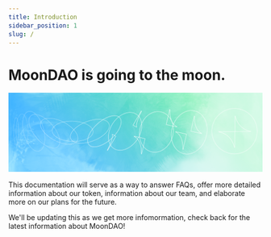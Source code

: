 ```yaml
---
title: Introduction
sidebar_position: 1
slug: /
---
```


# MoonDAO is going to the moon.

![](/img/hero.png)

This documentation will serve as a way to answer FAQs, offer more detailed information about our token, information about our team, and elaborate more on our plans for the future.

We'll be updating this as we get more infomormation, check back for the latest information about MoonDAO!